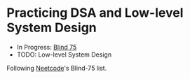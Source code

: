 # Practicing DSA and Low-level System Design
- In Progress: [Blind 75](/Blind75)
- TODO: Low-level System Design

Following [Neetcode](https://neetcode.io/practice)'s Blind-75 list.